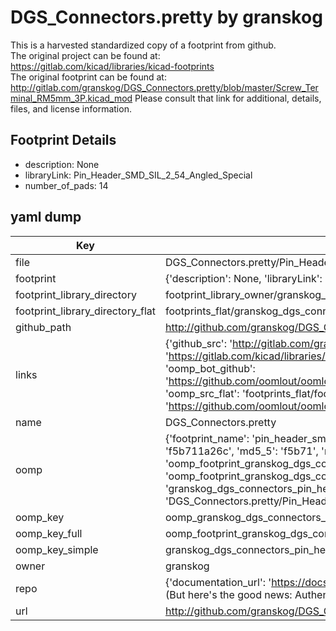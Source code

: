 # DGS_Connectors.pretty by granskog  
This is a harvested standardized copy of a footprint from github.  
The original project can be found at:  
https://gitlab.com/kicad/libraries/kicad-footprints  
The original footprint can be found at:
http://gitlab.com/granskog/DGS_Connectors.pretty/blob/master/Screw_Terminal_RM5mm_3P.kicad_mod
Please consult that link for additional, details, files, and license information.  
## Footprint Details
* description: None  
* libraryLink: Pin_Header_SMD_SIL_2_54_Angled_Special  
* number_of_pads: 14  
## yaml dump  
| Key | Value |  
| --- | --- |  
| file | DGS_Connectors.pretty/Pin_Header_SMD_SIL_2_54_Angled_Special.kicad_mod |  
| footprint | {'description': None, 'libraryLink': 'Pin_Header_SMD_SIL_2_54_Angled_Special', 'number_of_pads': 14} |  
| footprint_library_directory | footprint_library_owner/granskog_DGS_Connectors.pretty |  
| footprint_library_directory_flat | footprints_flat/granskog_dgs_connectors_pin_header_smd_sil_2_54_angled_special/working |  
| github_path | http://github.com/granskog/DGS_Connectors.pretty/blob/master/Pin_Header_SMD_SIL_2_54_Angled_Special.kicad_mod |  
| links | {'github_src': 'http://gitlab.com/granskog/DGS_Connectors.pretty/blob/master/Screw_Terminal_RM5mm_3P.kicad_mod', 'github_src_repo': 'https://gitlab.com/kicad/libraries/kicad-footprints', 'oomp_bot': 'footprints/granskog_dgs_connectors_pin_header_smd_sil_2_54_angled_special/working', 'oomp_bot_github': 'https://github.com/oomlout/oomlout_oomp_footprint_bot/tree/main/footprints/granskog_dgs_connectors_pin_header_smd_sil_2_54_angled_special/working', 'oomp_src_flat': 'footprints_flat/footprints_flat/granskog_dgs_connectors_pin_header_smd_sil_2_54_angled_special/working', 'oomp_src_flat_github': 'https://github.com/oomlout/oomlout_oomp_footprint_src/tree/main/footprints_flat/granskog_dgs_connectors_pin_header_smd_sil_2_54_angled_special/working'} |  
| name | DGS_Connectors.pretty |  
| oomp | {'footprint_name': 'pin_header_smd_sil_2_54_angled_special', 'library_name': 'dgs_connectors', 'md5': 'f5b711a26c5544915458c3f22096d5ec', 'md5_10': 'f5b711a26c', 'md5_5': 'f5b71', 'md5_6': 'f5b711', 'oomp_key': 'oomp_granskog_dgs_connectors_pin_header_smd_sil_2_54_angled_special', 'oomp_key_extra': 'oomp_footprint_granskog_dgs_connectors_pin_header_smd_sil_2_54_angled_special', 'oomp_key_full': 'oomp_footprint_granskog_dgs_connectors_pin_header_smd_sil_2_54_angled_special_f5b711', 'oomp_key_simple': 'granskog_dgs_connectors_pin_header_smd_sil_2_54_angled_special', 'original_filename': 'DGS_Connectors.pretty/Pin_Header_SMD_SIL_2_54_Angled_Special.kicad_mod', 'owner_name': 'granskog'} |  
| oomp_key | oomp_granskog_dgs_connectors_pin_header_smd_sil_2_54_angled_special |  
| oomp_key_full | oomp_footprint_granskog_dgs_connectors_pin_header_smd_sil_2_54_angled_special |  
| oomp_key_simple | granskog_dgs_connectors_pin_header_smd_sil_2_54_angled_special |  
| owner | granskog |  
| repo | {'documentation_url': 'https://docs.github.com/rest/overview/resources-in-the-rest-api#rate-limiting', 'message': "API rate limit exceeded for 84.66.173.59. (But here's the good news: Authenticated requests get a higher rate limit. Check out the documentation for more details.)"} |  
| url | http://github.com/granskog/DGS_Connectors.pretty |  

